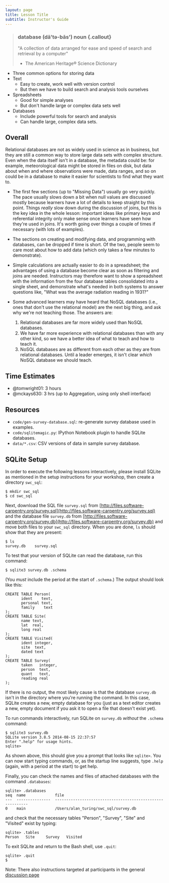 ```yaml
---
layout: page
title: Lesson Title
subtitle: Instructor's Guide
---
```

> ### database (dā'tə-bās') noun {.callout}
> "A collection of data arranged for ease and speed of search and retrieval by a computer"
> - The American Heritage® Science Dictionary

*   Three common options for storing data
*   Text
    *   Easy to create, work well with version control
    *   But then we have to build search and analysis tools ourselves
*   Spreadsheets
    *   Good for simple analyses
    *   But don't handle large or complex data sets well
*   Databases
    *   Include powerful tools for search and analysis
    *   Can handle large, complex data sets.

## Overall

Relational databases are not as widely used in science as in business,
but they are still a common way to store large data sets with complex structure.
Even when the data itself isn't in a database,
the metadata could be:
for example,
meteorological data might be stored in files on disk,
but data about when and where observations were made,
data ranges,
and so on could be in a database
to make it easier for scientists to find what they want to.

*   The first few sections (up to "Missing Data") usually go very quickly.
    The pace usually slows down a bit when null values are discussed
    mostly because learners have a lot of details to keep straight by this point.
    Things *really* slow down during the discussion of joins,
    but this is the key idea in the whole lesson:
    important ideas like primary keys and referential integrity
    only make sense once learners have seen how they're used in joins.
    It's worth going over things a couple of times if necessary (with lots of examples).

*   The sections on creating and modifying data,
    and programming with databases,
    can be dropped if time is short.
    Of the two,
    people seem to care most about how to add data (which only takes a few minutes to demonstrate).

*   Simple calculations are actually easier to do in a spreadsheet;
    the advantages of using a database become clear as soon as filtering and joins are needed.
    Instructors may therefore want to show a spreadsheet with the information from the four database tables
    consolidated into a single sheet,
    and demonstrate what's needed in both systems to answer questions like,
    "What was the average radiation reading in 1931?"

*   Some advanced learners may have heard that NoSQL databases
    (i.e., ones that don't use the relational model)
    are the next big thing,
    and ask why we're not teaching those.
    The answers are:
    1.  Relational databases are far more widely used than NoSQL databases.
    2.  We have far more experience with relational databases than with any other kind,
        so we have a better idea of what to teach and how to teach it.
    3.  NoSQL databases are as different from each other as they are from relational databases.
        Until a leader emerges, it isn't clear *which* NoSQL database we should teach.

<!-- No specific notes to add.  Save these headers as place-holders for now
## [Selecting Data](01-select.html)


## [Sorting and Removing Duplicates](02-sort-dup.html)


## [Filtering](03-filter.html)


## [Calculating New Values](04-calc.html)


## [Missing Data](05-null.html)


## [Aggregation](06-agg.html)


## [Combining Data](07-join.html)


## [Data Hygiene](08-hygiene.html)


## [Creating and Modifying Data](09-create.html)


## [Programming with Databases](10-prog.html)


-->

## Time Estimates

*   @tomwright01: 3 hours
*   @mckays630: 3 hrs (up to Aggregation, using only shell interface)

## Resources

*   `code/gen-survey-database.sql`: re-generate survey database used in examples.
*   `code/sqlitemagic.py`: IPython Notebook plugin to handle SQLite databases.
*   `data/*.csv`: CSV versions of data in sample survey database.

## SQLite Setup

In order to execute the following lessons interactively,
please install SQLite as mentioned in the setup instructions for your workshop,
then create a directory `swc_sql`:

~~~ {.bash}
$ mkdir swc_sql
$ cd swc_sql
~~~

Next,
download the SQL file `survey.sql` from [http://files.software-carpentry.org/survey.sql](http://files.software-carpentry.org/survey.sql)
and the database file `survey.db` from [http://files.software-carpentry.org/survey.db](http://files.software-carpentry.org/survey.db)
and move both files to your `swc_sql` directory.
When you are done,
`ls` should show that they are present:

~~~ {.bash}
$ ls
survey.db    survey.sql
~~~

To test that your version of SQLite can read the database,
run this command:

~~~ {.bash}
$ sqlite3 survey.db .schema
~~~

(You *must* include the period at the start of `.schema`.)
The output should look like this:

~~~ {.bash}
CREATE TABLE Person(
       ident    text,
       personal text,
       family	 text
);
CREATE TABLE Site(
       name text,
       lat  real,
       long real
);
CREATE TABLE Visited(
       ident integer,
       site  text,
       dated text
);
CREATE TABLE Survey(
       taken   integer,
       person  text,
       quant   text,
       reading real
);
~~~

If there is no output,
the most likely cause is that the database `survey.db` isn't in the directory where you're running the command.
In this case,
SQLite creates a new, empty database for you
(just as a text editor creates a new, empty document if you ask it to open a file that doesn't exist yet).

To run commands interactively,
run SQLite on `survey.db` *without* the `.schema` command:

~~~
$ sqlite3 survey.db
SQLite version 3.8.5 2014-08-15 22:37:57
Enter ".help" for usage hints.
sqlite>
~~~

As shown above,
this should give you a prompt that looks like `sqlite>`.
You can now start typing commands,
or,
as the startup line suggests,
type `.help` (again, with a period at the start) to get help.

Finally,
you can check the names and files of attached databases with the command `.databases`:

~~~ {.bash}
sqlite> .databases
seq  name             file
---  ---------------  ----------------------------------------------------------
0    main             /Users/alan_turing/swc_sql/survey.db
~~~

and check that the necessary tables "Person", "Survey", "Site" and "Visited" exist by typing:

~~~ {.bash}
sqlite> .tables
Person   Site     Survey   Visited
~~~

To exit SQLite and return to the Bash shell,
use `.quit`:

~~~ {.bash}
sqlite> .quit
$
~~~

Note: There also instructions targeted at participants in the general [discussion page](discussion.html)
